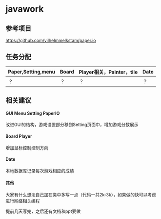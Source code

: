 # javawork
## 参考项目

https://github.com/vilhelmmelkstam/paper.io

## 任务分配

Paper,Setting,menu|Board|Player相关，Painter，tile|Date
---|---|---|---
 ？ | ？ | ？ | ？ 

## 相关建议

#### GUI Menu Setting PaperIO

改进GUI的结构，游戏设置部分移到Setting页面中，增加游戏分数展示

#### Board Player

增加鼠标控制控制方向

#### Date

本地数据库记录每次游戏相应的成绩

#### 其他

大家有什么想法自己加在类中多写一点（代码一共2k-3k），如果做的快可以考虑进行网络相关编程

提前几天写完，之后还有文档和ppt要做
